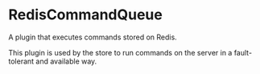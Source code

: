 # RedisCommandQueue

A plugin that executes commands stored on Redis.

This plugin is used by the store to run commands on the server in a fault-tolerant and available way.
